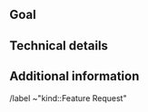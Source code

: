 <!--
This is the upstream QEMU issue tracker.

Please note that QEMU, like most open source projects, relies on
contributors who have motivation, skills and available time to work on
implementing particular features.

Feature requests can be helpful for determining demand and interest, but
they are not a guarantee that a contributor will volunteer to implement
it. We welcome and encourage even draft patches to implement a feature
be sent to the mailing list where it can be discussed and developed
further by the community.

Thank you for your interest in helping us to make QEMU better!
-->

## Goal
<!-- Describe the final result you want to achieve. Avoid design specifics. -->


## Technical details
<!-- Describe technical details, design specifics, suggestions, versions, etc. -->


## Additional information


<!--
The line below ensures that proper tags are added to the issue.
Please do not remove it.
-->
/label ~"kind::Feature Request"
